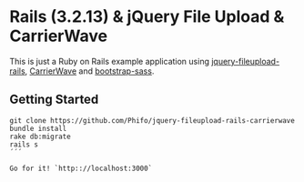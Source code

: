 # Rails (3.2.13) & jQuery File Upload & CarrierWave

This is just a Ruby on Rails example application using [jquery-fileupload-rails](https://github.com/tors/jquery-fileupload-rails), [CarrierWave](https://github.com/carrierwaveuploader/carrierwave) and [bootstrap-sass](https://github.com/thomas-mcdonald/bootstrap-sass).

## Getting Started

```console
git clone https://github.com/Phifo/jquery-fileupload-rails-carrierwave
bundle install
rake db:migrate
rails s
´´´

Go for it! `http:://localhost:3000`
